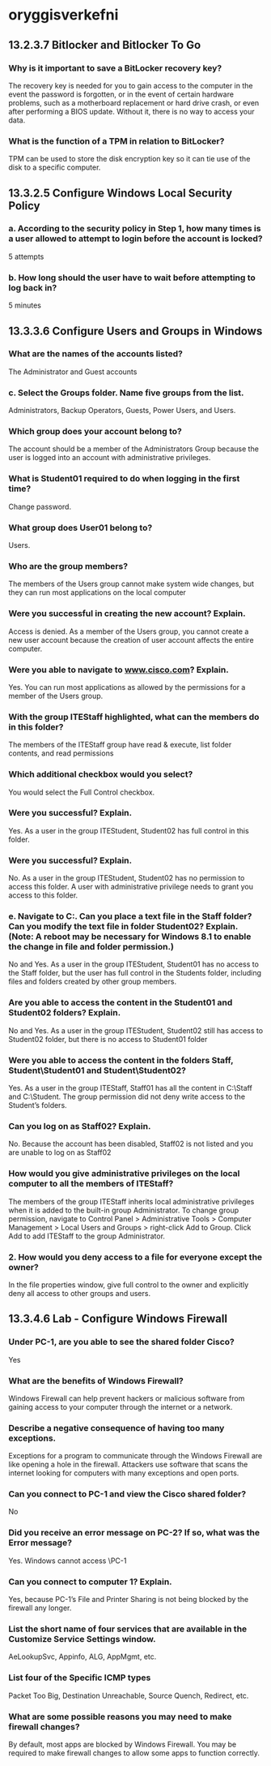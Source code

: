 # oryggisverkefni
## 13.2.3.7 Bitlocker and Bitlocker To Go
### Why is it important to save a BitLocker recovery key?
The recovery key is needed for you to gain access to the computer in the event the password is forgotten, or in the event of certain hardware problems, such as a motherboard replacement or hard drive crash, or even after performing a BIOS update. Without it, there is no way to access your data.

### What is the function of a TPM in relation to BitLocker?
TPM can be used to store the disk encryption key so it can tie use of the disk to a specific computer.

## 13.3.2.5 Configure Windows Local Security Policy
### a. According to the security policy in Step 1, how many times is a user allowed to attempt to login before the account is locked?
5 attempts

### b. How long should the user have to wait before attempting to log back in?
5 minutes

## 13.3.3.6 Configure Users and Groups in Windows
### What are the names of the accounts listed?
The Administrator and Guest accounts

### c. Select the Groups folder. Name five groups from the list.
Administrators, Backup Operators, Guests, Power Users, and Users.

### Which group does your account belong to?
The account should be a member of the Administrators Group because the user is logged into an account with administrative privileges.

### What is Student01 required to do when logging in the first time?
Change password.

### What group does User01 belong to?
Users.

### Who are the group members?
The members of the Users group cannot make system wide changes, but they can run most applications on the local computer

### Were you successful in creating the new account? Explain.
Access is denied. As a member of the Users group, you cannot create a new user account because the creation of user account affects the entire computer.

### Were you able to navigate to www.cisco.com? Explain.
Yes. You can run most applications as allowed by the permissions for a member of the Users group.

### With the group ITEStaff highlighted, what can the members do in this folder?
The members of the ITEStaff group have read & execute, list folder contents, and read permissions

### Which additional checkbox would you select?
You would select the Full Control checkbox.

### Were you successful? Explain.
Yes. As a user in the group ITEStudent, Student02 has full control in this folder.

### Were you successful? Explain.
No. As a user in the group ITEStudent, Student02 has no permission to access this folder. A user with administrative privilege needs to grant you access to this folder.

### e. Navigate to C:\. Can you place a text file in the Staff folder? Can you modify the text file in folder Student02? Explain. (Note: A reboot may be necessary for Windows 8.1 to enable the change in file and folder permission.)
No and Yes. As a user in the group ITEStudent, Student01 has no access to the Staff folder, but the user has full control in the Students folder, including files and folders created by other group members.

### Are you able to access the content in the Student01 and Student02 folders? Explain.
No and Yes. As a user in the group ITEStudent, Student02 still has access to Student02 folder, but there is no access to Student01 folder

### Were you able to access the content in the folders Staff, Student\Student01 and Student\Student02?
Yes. As a user in the group ITEStaff, Staff01 has all the content in C:\Staff and C:\Student. The group permission did not deny write access to the Student’s folders.

### Can you log on as Staff02? Explain.
No. Because the account has been disabled, Staff02 is not listed and you are unable to log on as Staff02

### How would you give administrative privileges on the local computer to all the members of ITEStaff?
The members of the group ITEStaff inherits local administrative privileges when it is added to the built-in group Administrator. To change group permission, navigate to Control Panel > Administrative Tools > Computer Management > Local Users and Groups > right-click Add to Group. Click Add to add ITEStaff to the group Administrator.

### 2. How would you deny access to a file for everyone except the owner?
In the file properties window, give full control to the owner and explicitly deny all access to other groups and users.

## 13.3.4.6 Lab - Configure Windows Firewall
### Under PC-1, are you able to see the shared folder Cisco?
Yes

### What are the benefits of Windows Firewall?
Windows Firewall can help prevent hackers or malicious software from gaining access to your computer through the internet or a network.

### Describe a negative consequence of having too many exceptions.
Exceptions for a program to communicate through the Windows Firewall are like opening a hole in the firewall. Attackers use software that scans the internet looking for computers with many exceptions and open ports.

### Can you connect to PC-1 and view the Cisco shared folder?
No

### Did you receive an error message on PC-2? If so, what was the Error message?
Yes. Windows cannot access \\PC-1

### Can you connect to computer 1? Explain.
Yes, because PC-1’s File and Printer Sharing is not being blocked by the firewall any longer.

### List the short name of four services that are available in the Customize Service Settings window.
AeLookupSvc, Appinfo, ALG, AppMgmt, etc.

### List four of the Specific ICMP types
Packet Too Big, Destination Unreachable, Source Quench, Redirect, etc.

### What are some possible reasons you may need to make firewall changes?
By default, most apps are blocked by Windows Firewall. You may be required to make firewall changes to allow some apps to function correctly.
